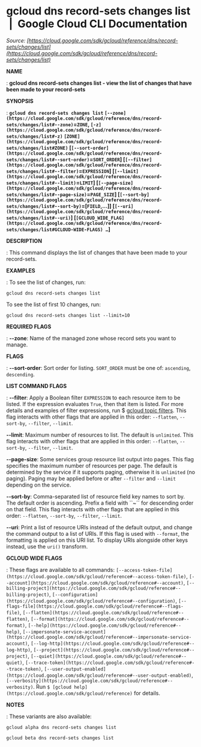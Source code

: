# gcloud dns record-sets changes list  |  Google Cloud CLI Documentation

*Source: [https://cloud.google.com/sdk/gcloud/reference/dns/record-sets/changes/list](https://cloud.google.com/sdk/gcloud/reference/dns/record-sets/changes/list)*

**NAME**

: **gcloud dns record-sets changes list - view the list of changes that have been made to your record-sets**

**SYNOPSIS**

: **`gcloud dns record-sets changes list` `[--zone](https://cloud.google.com/sdk/gcloud/reference/dns/record-sets/changes/list#--zone)`=`ZONE`, `[-z](https://cloud.google.com/sdk/gcloud/reference/dns/record-sets/changes/list#-z)` `[ZONE](https://cloud.google.com/sdk/gcloud/reference/dns/record-sets/changes/list#ZONE)` [`[--sort-order](https://cloud.google.com/sdk/gcloud/reference/dns/record-sets/changes/list#--sort-order)`=`SORT_ORDER`] [`[--filter](https://cloud.google.com/sdk/gcloud/reference/dns/record-sets/changes/list#--filter)`=`EXPRESSION`] [`[--limit](https://cloud.google.com/sdk/gcloud/reference/dns/record-sets/changes/list#--limit)`=`LIMIT`] [`[--page-size](https://cloud.google.com/sdk/gcloud/reference/dns/record-sets/changes/list#--page-size)`=`PAGE_SIZE`] [`[--sort-by](https://cloud.google.com/sdk/gcloud/reference/dns/record-sets/changes/list#--sort-by)`=[`FIELD`,…]] [`[--uri](https://cloud.google.com/sdk/gcloud/reference/dns/record-sets/changes/list#--uri)`] [`[GCLOUD_WIDE_FLAG](https://cloud.google.com/sdk/gcloud/reference/dns/record-sets/changes/list#GCLOUD-WIDE-FLAGS) …`]**

**DESCRIPTION**

: This command displays the list of changes that have been made to your
record-sets.

**EXAMPLES**

: To see the list of changes, run:

```
gcloud dns record-sets changes list
```

To see the list of first 10 changes, run:

```
gcloud dns record-sets changes list --limit=10
```

**REQUIRED FLAGS**

: **--zone**:
Name of the managed zone whose record sets you want to manage.

**FLAGS**

: **--sort-order**:
Sort order for listing. `SORT_ORDER` must be one of:
`ascending`, `descending`.

**LIST COMMAND FLAGS**

: **--filter**:
Apply a Boolean filter `EXPRESSION` to each resource item
to be listed. If the expression evaluates `True`, then that item is
listed. For more details and examples of filter expressions, run $ [gcloud topic filters](https://cloud.google.com/sdk/gcloud/reference/topic/filters). This flag
interacts with other flags that are applied in this order:
`--flatten`, `--sort-by`, `--filter`,
`--limit`.

**--limit**:
Maximum number of resources to list. The default is `unlimited`. This
flag interacts with other flags that are applied in this order:
`--flatten`, `--sort-by`, `--filter`,
`--limit`.

**--page-size**:
Some services group resource list output into pages. This flag specifies the
maximum number of resources per page. The default is determined by the service
if it supports paging, otherwise it is `unlimited` (no paging).
Paging may be applied before or after `--filter` and
`--limit` depending on the service.

**--sort-by**:
Comma-separated list of resource field key names to sort by. The default order
is ascending. Prefix a field with ``~´´ for descending order on that
field. This flag interacts with other flags that are applied in this order:
`--flatten`, `--sort-by`, `--filter`,
`--limit`.

**--uri**:
Print a list of resource URIs instead of the default output, and change the
command output to a list of URIs. If this flag is used with
`--format`, the formatting is applied on this URI list. To display
URIs alongside other keys instead, use the `uri()` transform.

**GCLOUD WIDE FLAGS**

: These flags are available to all commands: `[--access-token-file](https://cloud.google.com/sdk/gcloud/reference#--access-token-file)`,
`[--account](https://cloud.google.com/sdk/gcloud/reference#--account)`, `[--billing-project](https://cloud.google.com/sdk/gcloud/reference#--billing-project)`,
`[--configuration](https://cloud.google.com/sdk/gcloud/reference#--configuration)`,
`[--flags-file](https://cloud.google.com/sdk/gcloud/reference#--flags-file)`,
`[--flatten](https://cloud.google.com/sdk/gcloud/reference#--flatten)`, `[--format](https://cloud.google.com/sdk/gcloud/reference#--format)`, `[--help](https://cloud.google.com/sdk/gcloud/reference#--help)`, `[--impersonate-service-account](https://cloud.google.com/sdk/gcloud/reference#--impersonate-service-account)`,
`[--log-http](https://cloud.google.com/sdk/gcloud/reference#--log-http)`,
`[--project](https://cloud.google.com/sdk/gcloud/reference#--project)`, `[--quiet](https://cloud.google.com/sdk/gcloud/reference#--quiet)`, `[--trace-token](https://cloud.google.com/sdk/gcloud/reference#--trace-token)`, `[--user-output-enabled](https://cloud.google.com/sdk/gcloud/reference#--user-output-enabled)`,
`[--verbosity](https://cloud.google.com/sdk/gcloud/reference#--verbosity)`.
Run `$ [gcloud help](https://cloud.google.com/sdk/gcloud/reference)` for details.

**NOTES**

: These variants are also available:

```
gcloud alpha dns record-sets changes list
```

```
gcloud beta dns record-sets changes list
```